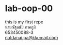 # lab-oop-00
this is my first repo <br />
นายณัฐดนัย ภาคภูมิ <br />
653450088-3 <br />
natdanai.pa@kkumail.com <br />


